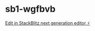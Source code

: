 # sb1-wgfbvb

[Edit in StackBlitz next generation editor ⚡️](https://stackblitz.com/~/github.com/koron13/sb1-wgfbvb)